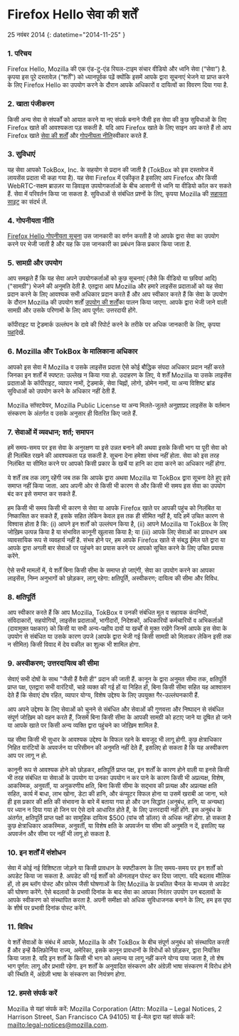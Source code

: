 # Firefox Hello सेवा की शर्तें

25 नवंबर 2014
{: datetime="2014-11-25" }

### 1. परिचय 

Firefox Hello, Mozilla की एक एंड-टु-एंड रियल-टाइम संचार वीडियो और ध्वनि सेवा (“सेवा”) है.  कृपया इस पूरे दस्तावेज़ (“शर्तें”) को ध्यानपूर्वक पढ़ें क्योंकि इसमें आपके द्वारा सूचनाएं भेजने या प्राप्त करने के लिए Firefox Hello का उपयोग करने के दौरान आपके अधिकारों व दायित्वों का विवरण दिया गया है.

### 2. खाता पंजीकरण

किसी अन्य सेवा से संपर्कों को आयात करने या नए संपर्क बनाने जैसी इस सेवा की कुछ सुविधाओं के लिए Firefox खाते की आवश्यकता पड़ सकती है.  यदि आप Firefox खाते के लिए साइन अप करते हैं तो आप Firefox खाते [सेवा की शर्तों](https://www.mozilla.org/about/legal/terms/services) और [गोपनीयता नीति](https://www.mozilla.org/privacy/firefox-cloud)स्वीकार करते हैं.

### 3. सुविधाएं

यह सेवा आपको TokBox, Inc. के सहयोग से प्रदान की जाती है (TokBox को इस दस्तावेज में लायसेंस प्रदाता भी कहा गया है).  यह सेवा Firefox में एकीकृत है इसलिए आप Firefox और किसी WebRTC-सक्षम ब्राउज़र या डिवाइस उपयोगकर्ताओं के बीच आसानी से ध्वनि या वीडियो कॉल कर सकते हैं.  सेवा में परिवर्तन किया जा सकता है.  सुविधाओं से संबंधित प्रश्नों के लिए, कृपया Mozilla की [सहायता साइट](https://support.mozilla.org/products/firefox) का संदर्भ लें. 

### 4. गोपनीयता नीति

[Firefox Hello गोपनीयता सूचना](https://www.mozilla.org/privacy/) उस जानकारी का वर्णन करती है जो आपके द्वारा सेवा का उपयोग करने पर भेजी जाती है और यह कि उस जानकारी का प्रबंधन किस प्रकार किया जाता है.

### 5. सामग्री और उपयोग 

आप समझते हैं कि यह सेवा अपने उपयोगकर्ताओं को कुछ सूचनाएं (जैसे कि वीडियो या छवियां आदि) ("सामग्री") भेजने की अनुमति देती है.  एतद्वारा आप Mozilla और हमारे लाइसेंस प्रदाताओं को यह सेवा प्रदान करने के लिए आवश्यक सभी अधिकार प्रदान करते हैं और आप स्वीकार करते हैं कि सेवा के उपयोग के दौरान Mozilla की उपयोग शर्तों [उपयोग की शर्तों](https://www.mozilla.org/about/legal/acceptable-use)का पालन किया जाएगा. आपके द्वारा भेजी जाने वाली सामग्री और उसके परिणामों के लिए आप पूर्णत: उत्तरदायी होंगे. 

कॉपीराइट या ट्रेडमार्क उल्लंघन के दावे की रिपोर्ट करने के तरीके पर अधिक जानकारी के लिए, कृपया [यहां](https://www.mozilla.org/about/legal/report-abuse/)देखें.

### 6. Mozilla और TokBox के मालिकाना अधिकार

आपको इस सेवा में Mozilla व उसके लाइसेंस प्रदाता ऐसे कोई बौद्धिक संपदा अधिकार प्रदान नहीं करते जिनका इन शर्तों में स्पष्टत: उल्लेख न किया गया हो.  उदाहरण के लिए, ये शर्तें Mozilla या उसके लाइसेंस प्रदाताओं के कॉपीराइट, व्यापार नामों, ट्रेडमार्क, सेवा चिह्नों, लोगो, डोमेन नामों, या अन्य विशिष्ट ब्रांड सुविधाओं को उपयोग करने के अधिकार नहीं देती हैं.  

Mozilla सॉफ्टवेयर, Mozilla Public License या अन्य मिलते-जुलते अनुज्ञाप्रद लाइसेंस के वर्तमान संस्करण के अंतर्गत व उसके अनुसार ही वितरित किए जाते हैं.

### 7. सेवाओं में व्यवधान; शर्त; समापन

हमें समय-समय पर इस सेवा के अनुरक्षण या इसे उन्नत बनाने की अथवा इसके किसी भाग या पूरी सेवा को ही निलंबित रखने की आवश्यकता पड़ सकती है. सूचना देना हमेशा संभव नहीं होता. सेवा को इस तरह निलंबित या सीमित करने पर आपको किसी प्रकार के खर्चे या हानि का दावा करने का अधिकार नहीं होगा.

ये शर्तें तब तक लागू रहेंगी जब तक कि आपके द्वारा अथवा Mozilla या TokBox द्वारा सूचना देते हुए इसे समाप्त नहीं किया जाता. आप अपनी ओर से किसी भी कारण से और किसी भी समय इस सेवा का उपयोग बंद कर इसे समाप्त कर सकते हैं.

हम किसी भी समय किसी भी कारण से सेवा या आपके Firefox खाते पर आपकी पहुंच को निलंबित या निष्कासित कर सकते हैं, इसके सहित लेकिन केवल इस तक ही सीमित नहीं है, यदि हमें उचित कारण से विश्वास होता है कि: (i) आपने इन शर्तों को उल्लंघन किया है, (ii) आपने Mozilla या TokBox के लिए जोख़िम उत्पन्न किया है या संभावित कानूनी खुलासा किया है; या (iii) आपके लिए सेवाओं का प्रावधान अब व्यावसायिक रूप से व्यवहार्य नहीं है. संभव होने पर, हम आपके Firefox खाते से संबद्ध ईमेल पते द्वारा या आपके द्वारा अगली बार सेवाओं पर पहुंचने का प्रयास करने पर आपको सूचित करने के लिए उचित प्रयास करेंगे.

ऐसे सभी मामलों में, ये शर्तें बिना किसी सीमा के समाप्त हो जाएंगी, सेवा का उपयोग करने का आपका लाइसेंस, निम्न अनुभागों को छोड़कर, लागू रहेगा: क्षतिपूर्ति, अस्वीकरण; दायित्व की सीमा और विविध.

### 8. क्षतिपूर्ति

आप स्वीकार करते हैं कि आप Mozilla, TokBox व उनकी संबंधित मूल व सहायक कंपनियों,  संविदाकारों, सहयोगियों, लाइसेंस प्रदाताओं, भागीदारों, निदेशकों, अधिकारियों कर्मचारियों व अभिकर्ताओं (दावामुक्त पक्षकार) को किसी या सभी अन्य-पक्षीय दावों या खर्चों से मुक्त रखेंगे जिनमें आपके इस सेवा के उपयोग से संबंधित या उसके कारण उपजे (आपके द्वारा भेजी गई किसी सामग्री को मिलाकर लेकिन इसी तक न सीमित) किसी विवाद में देय वकील का शुल्क भी शामिल होगा.

### 9. अस्वीकरण; उत्तरदायित्व की सीमा

सेवाएं सभी दोषों के साथ "जैसी हैं वैसी ही"  प्रदान की जाती हैं. कानून के द्वारा अनुमत सीमा तक, क्षतिपूर्ति प्राप्त पक्ष, एतद्वारा सभी वारंटियों, चाहे व्यक्त की गई हों या निहित हों, बिना किसी सीमा सहित यह आश्वासन देते हैं कि सेवाएं दोष रहित, व्यापार योग्य, विशेष उद्देश्य के लिए उपयुक्त गैर-उल्लंघनकारी हैं.

आप अपने उद्देश्य के लिए सेवाओं को चुनने से संबंधित और सेवाओं की गुणवत्ता और निष्पादन से संबंधित संपूर्ण जोख़िम को वहन करते हैं, जिसमें बिना किसी सीमा के आपकी सामग्री को हटाए जाने या दूषित हो जाने या आपके खाते पर किसी अन्य व्यक्ति द्वारा पहुंचने का जोख़िम शामिल है.

यह सीमा किसी भी सुधार के आवश्यक उद्देश्य के विफल रहने के बावजूद भी लागू होगी. कुछ क्षेत्राधिकार निहित वारंटियों के अपवर्जन या परिसीमन की अनुमति नहीं देते हैं, इसलिए हो सकता है कि यह अस्वीकरण आप पर लागू न हो.

कानूनी रूप से आवश्‍यक होने को छोड़कर, क्षतिपूर्ति प्राप्त पक्ष, इन शर्तों के कारण होने वाली या इनसे किसी भी तरह संबंधित या सेवाओं के उपयोग या उनका उपयोग न कर पाने के कारण किसी भी अप्रत्यक्ष, विशेष, आकस्मिक, अनुवर्ती, या अनुकरणीय क्षति, बिना किसी सीमा के सद्भाव की प्रत्यक्ष और अप्रत्यक्ष क्षति सहित, कार्य में बाधा, लाभ खोना, डेटा की हानि, और कंप्‍यूटर विफल होना या उसमें खराबी आ जाना, भले ही इस प्रकार की क्षति की संभावना के बारे में बताया गया हो और उन सिद्धांत (अनुबंध, हानि, या अन्यथा) पर ध्यान न दिया गया हो जिन पर ऐसे दावे आधारित होते हैं, के लिए उत्तरदायी नहीं होंगे. इस अनुबंध के अंतर्गत, क्षतिपूर्ति प्राप्त पक्षों का सामूहिक दायित्व $500 (पांच सौ डॉलर) से अधिक नहीं होगा. हो सकता है कुछ क्षेत्राधिकार आकस्मिक, अनुवर्ती, या विशेष क्षति के अपवर्जन या सीमा की अनुमति न दें, इसलिए यह अपवर्जन और सीमा पर नहीं भी लागू हो सकता है.

### 10. इन शर्तों में संशोधन

सेवा में कोई नई विशिष्टता जोड़ने या किसी प्रावधान के स्पष्टीकरण के लिए समय-समय पर इन शर्तों को अपडेट किया जा सकता है. अपडेट की गई शर्तों को ऑनलाइन पोस्ट कर दिया जाएगा. यदि बदलाव मौलिक हों, तो हम ब्लॉग पोस्ट और फ़ोरम जैसी घोषणाओं के लिए Mozilla के प्रचलित चैनल के माध्यम से अपडेट की घोषणा करेंगे. ऐसे बदलावों के प्रभावी दिनांक के बाद सेवा का आपका निरंतर उपयोग उन बदलावों के आपके स्वीकरण को संस्थापित करता है. अपनी समीक्षा को अधिक सुविधाजनक बनाने के लिए, हम इस पृष्ठ के शीर्ष पर प्रभावी दिनांक पोस्ट करेंगे.

### 11. विविध

ये शर्तें सेवाओं के संबंध में आपके, Mozilla के और TokBox के बीच संपूर्ण अनुबंध को संस्थापित करती हैं और इन्हें कैलिफ़ोर्निया राज्य, अमेरिका, इसके कानून प्रावधानों के विरोधों को छोड़कर, द्वारा नियंत्रित किया जाता है. यदि इन शर्तों के किसी भी भाग को अमान्य या लागू नहीं करने योग्य पाया जाता है, तो शेष भाग पूर्णत: लागू और प्रभावी रहेगा. इन शर्तों के अनुवादित संस्करण और अंग्रेज़ी भाषा संस्करण में विरोध होने की स्थिति में, अंग्रेज़ी भाषा के संस्करण का नियंत्रण होगा.

### 12. हमसे संपर्क करें

Mozilla से यहां संपर्क करें: Mozilla Corporation (Attn: Mozilla – Legal Notices, 2 Harrison Street, San Francisco CA 94105) या ई-मेल द्वारा यहां संपर्क करें: <mailto:legal-notices@mozilla.com>.
